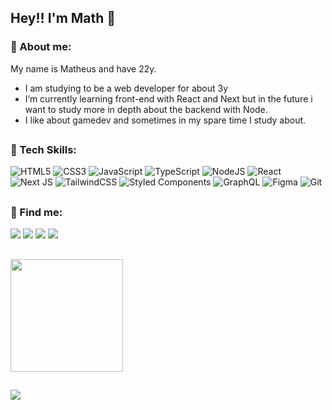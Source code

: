 ## Hey!! I'm Math 👋

### 🦝 About me:

My name is Matheus and have 22y.

- I am studying to be a web developer for about 3y
- I’m currently learning front-end with React and Next but in the future i want to study more in depth about the backend 
with Node.
- I like about gamedev and sometimes in my spare time I study about.

##

### 🔧 Tech Skills:
![HTML5](https://img.shields.io/badge/html5-%23E34F26.svg?style=for-the-badge&logo=html5&logoColor=white)
![CSS3](https://img.shields.io/badge/css3-%231572B6.svg?style=for-the-badge&logo=css3&logoColor=white)
![JavaScript](https://img.shields.io/badge/javascript-%23323330.svg?style=for-the-badge&logo=javascript&logoColor=%23F7DF1E)
![TypeScript](https://img.shields.io/badge/typescript-%23007ACC.svg?style=for-the-badge&logo=typescript&logoColor=white)
![NodeJS](https://img.shields.io/badge/node.js-6DA55F?style=for-the-badge&logo=node.js&logoColor=white)
![React](https://img.shields.io/badge/react-%2320232a.svg?style=for-the-badge&logo=react&logoColor=%2361DAFB)
![Next JS](https://img.shields.io/badge/Next-black?style=for-the-badge&logo=next.js&logoColor=white)
![TailwindCSS](https://img.shields.io/badge/tailwindcss-%2338B2AC.svg?style=for-the-badge&logo=tailwind-css&logoColor=white)
![Styled Components](https://img.shields.io/badge/styled--components-DB7093?style=for-the-badge&logo=styled-components&logoColor=white)
![GraphQL](https://img.shields.io/badge/-GraphQL-E10098?style=for-the-badge&logo=graphql&logoColor=white)
![Figma](https://img.shields.io/badge/figma-%23F24E1E.svg?style=for-the-badge&logo=figma&logoColor=white)
![Git](https://img.shields.io/badge/git-%23F05033.svg?style=for-the-badge&logo=git&logoColor=white)

##

### 🔎 Find me:

<div>
  <a href="mailto:eumathfreitas@gmail.com"><img src="https://img.shields.io/badge/Gmail-D14836?style=for-the-badge&logo=gmail&logoColor=white"></a>
  <a href="https://twitter.com/mathexe_"><img src="https://img.shields.io/badge/Twitter-1DA1F2?style=for-the-badge&logo=twitter&logoColor=white"></a>
  <a href="https://www.linkedin.com/in/matheus-freitas-629557232/" target="_blank"><img src="https://img.shields.io/badge/-LinkedIn-%230077B5?style=for-the-badge&logo=linkedin&logoColor=white"/></a>
  <a href="https://matheus-freitas.vercel.app"><img src="https://img.shields.io/badge/Portfolio-%23000000.svg?style=for-the-badge"/></a>
</div>

##

<div>
  <a href="https://github.com/Mathh19">
  <img height="180em" src="https://github-readme-stats.vercel.app/api/top-langs/?username=Mathh19&layout=compact&langs_count=7&theme=midnight-purple"/>
</div>

##
![](https://komarev.com/ghpvc/?username=Mathh19&color=blueviolet)
